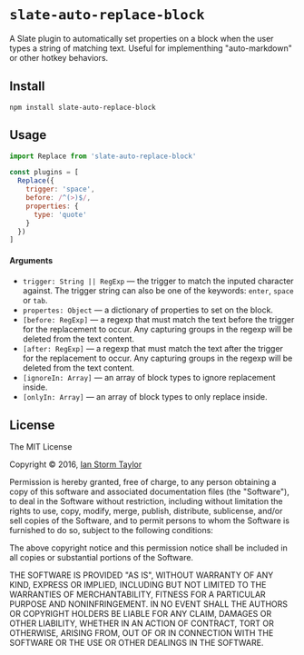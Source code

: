
# `slate-auto-replace-block`

A Slate plugin to automatically set properties on a block when the user types a string of matching text. Useful for implementhing "auto-markdown" or other hotkey behaviors.


## Install

```
npm install slate-auto-replace-block
```


## Usage

```js
import Replace from 'slate-auto-replace-block'

const plugins = [
  Replace({
    trigger: 'space',
    before: /^(>)$/,
    properties: {
      type: 'quote'
    }
  })
]
```

#### Arguments

- `trigger: String || RegExp` — the trigger to match the inputed character against. The trigger string can also be one of the keywords: `enter`, `space` or `tab`.
- `propertes: Object` — a dictionary of properties to set on the block.
- `[before: RegExp]` — a regexp that must match the text before the trigger for the replacement to occur. Any capturing groups in the regexp will be deleted from the text content.
- `[after: RegExp]` — a regexp that must match the text after the trigger for the replacement to occur. Any capturing groups in the regexp will be deleted from the text content.
- `[ignoreIn: Array]` — an array of block types to ignore replacement inside.
- `[onlyIn: Array]` — an array of block types to only replace inside.


## License

The MIT License

Copyright &copy; 2016, [Ian Storm Taylor](https://ianstormtaylor.com)

Permission is hereby granted, free of charge, to any person obtaining a copy of this software and associated documentation files (the "Software"), to deal in the Software without restriction, including without limitation the rights to use, copy, modify, merge, publish, distribute, sublicense, and/or sell copies of the Software, and to permit persons to whom the Software is furnished to do so, subject to the following conditions:

The above copyright notice and this permission notice shall be included in all copies or substantial portions of the Software.

THE SOFTWARE IS PROVIDED "AS IS", WITHOUT WARRANTY OF ANY KIND, EXPRESS OR IMPLIED, INCLUDING BUT NOT LIMITED TO THE WARRANTIES OF MERCHANTABILITY, FITNESS FOR A PARTICULAR PURPOSE AND NONINFRINGEMENT. IN NO EVENT SHALL THE AUTHORS OR COPYRIGHT HOLDERS BE LIABLE FOR ANY CLAIM, DAMAGES OR OTHER LIABILITY, WHETHER IN AN ACTION OF CONTRACT, TORT OR OTHERWISE, ARISING FROM, OUT OF OR IN CONNECTION WITH THE SOFTWARE OR THE USE OR OTHER DEALINGS IN THE SOFTWARE.
